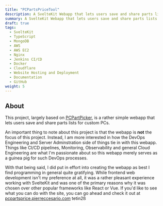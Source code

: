```yaml
---
title: "PCPartsPriceTool"
description: A SvelteKit Webapp that lets users save and share parts lists for custom PCs | Deployed on AWS with CI/CD
summary: A SvelteKit Webapp that lets users save and share parts lists for custom PCs | Deployed on AWS with CI/CD
draft: true
tags:
  - SvelteKit
  - TypeScript
  - MongoDB
  - AWS
  - AWS EC2
  - Nginx
  - Jenkins CI/CD
  - Docker
  - Cloudflare
  - Website Hosting and Deployment
  - Documentation
  - GitHub
weight: 5
---
```


## About

This project, largely based on [PCPartPicker](https://pcpartpicker.com), is a rather simple webapp that lets users save and share parts lists for custom PCs.

An important thing to note about this project is that the webapp is **not** the focus of this project. Instead, I am more interested in how the DevOps Engineering and Server Adminstration side of things tie in with this webapp. Things like CI/CD pipelines, Monitoring, Observability and general Cloud Engineering are what I'm passionate about so this webapp merely serves as a guinea pig for such DevOps processes.

With that being said, I did put in effort into creating the webapp as best I find programming in general quite gratifying. While frontend web development isn't my preference at all, it was a rather pleasant experience working with SvelteKit and was one of the primary reasons why it was chosen over other popular frameworks like React or Vue. If you'd like to see what you can do with the site, you can go ahead and check it out at [pcpartsprice.pierreccesario.com](https:/pcpartsprice.pierreccesario.com) tetin2ß
